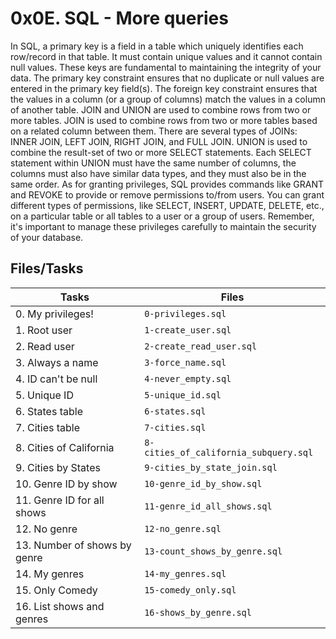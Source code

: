 # 0x0E. SQL - More queries

In SQL, a primary key is a field in a table which uniquely identifies each row/record in that table. It must contain unique values and it cannot contain null values. These keys are fundamental to maintaining the integrity of your data. The primary key constraint ensures that no duplicate or null values are entered in the primary key field(s). The foreign key constraint ensures that the values in a column (or a group of columns) match the values in a column of another table.
JOIN and UNION are used to combine rows from two or more tables.
JOIN is used to combine rows from two or more tables based on a related column between them. There are several types of JOINs: INNER JOIN, LEFT JOIN, RIGHT JOIN, and FULL JOIN.
UNION is used to combine the result-set of two or more SELECT statements. Each SELECT statement within UNION must have the same number of columns, the columns must also have similar data types, and they must also be in the same order.
As for granting privileges, SQL provides commands like GRANT and REVOKE to provide or remove permissions to/from users. You can grant different types of permissions, like SELECT, INSERT, UPDATE, DELETE, etc., on a particular table or all tables to a user or a group of users.
Remember, it's important to manage these privileges carefully to maintain the security of your database.


## Files/Tasks


|      Tasks          |Files               |
|----------------|-------------------------------|
|0. My privileges!|`0-privileges.sql`|
|1. Root user|`1-create_user.sql`|            
|2. Read user|`2-create_read_user.sql`|
|3. Always a name|`3-force_name.sql`            
|4. ID can't be null|`4-never_empty.sql`|
|5. Unique ID|`5-unique_id.sql`            
|6. States table|`6-states.sql`|
|7. Cities table|`7-cities.sql`            
|8. Cities of California|`8-cities_of_california_subquery.sql`|
|9. Cities by States|`9-cities_by_state_join.sql`            
|10. Genre ID by show|`10-genre_id_by_show.sql`|
|11. Genre ID for all shows|`11-genre_id_all_shows.sql`            
|12. No genre|`12-no_genre.sql`|
|13. Number of shows by genre|`13-count_shows_by_genre.sql`            
|14. My genres|`14-my_genres.sql`|
|15. Only Comedy|`15-comedy_only.sql`            
|16. List shows and genres|`16-shows_by_genre.sql`|

